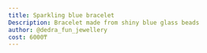 ```yaml
---
title: Sparkling blue bracelet
Description: Bracelet made from shiny blue glass beads
author: @dedra_fun_jewellery
cost: 6000₸
---
```

